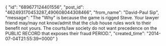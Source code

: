  {
   "id": "689677124401556",
   "post_id": "462493170453287_490608044308466",
   "from_name": "David-Paul Sip",
   "message": "The \"Why\" is because the game is rigged Steve. Your lawyer friend may/may not know/admit that the club house rules work to their benefit not yours. The courts/law society do not want precedence on the PUBLIC RECORD that exposes their fraud PERIOD.",
   "created_time": "2014-07-04T21:55:39+0000"
 }
